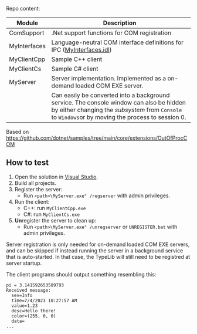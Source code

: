 Repo content:

| Module       | Description                                 |
|--------------|---------------------------------------------|
| ComSupport   | .Net support functions for COM registration |
| MyInterfaces | Language-neutral COM interface definitions for IPC ([MyInterfaces.idl](MyInterfaces/MyInterfaces.idl)) |
| MyClientCpp  | Sample C++ client |
| MyClientCs   | Sample C# client |
| MyServer     | Server implementation. Implemented as a on-demand loaded COM EXE server. |
|              | Can easily be converted into a background service. The console window can also be hidden by either changing the _subsystem_ from `Console` to `Windows`or by moving the process to session 0.|

Based on https://github.com/dotnet/samples/tree/main/core/extensions/OutOfProcCOM

## How to test
1. Open the solution in [Visual Studio](https://visualstudio.microsoft.com/).
1. Build all projects.
1. Register the server:
    * Run `<path>\MyServer.exe" /regserver`  with admin privileges.
1. Run the client:
    * C++: run `MyClientCpp.exe`
    * C#: run `MyClientCs.exe`
1. **Un**register the server to clean up:
    * Run `<path>\MyServer.exe" /unregserver`  or `UNREGISTER.bat` with admin privileges.

Server registration is only needed for on-demand loaded COM EXE servers, and can be skipped if instead running the server in a background service that is auto-started. In that case, the TypeLib will still need to be registred at server startup.

The client programs should output something resembling this:
```
pi = 3.141592653589793
Received message:
  sev=Info
  time=7/4/2023 10:27:57 AM
  value=1.23
  desc=Hello there!
  color=(255, 0, 0)
  data=
...
```
